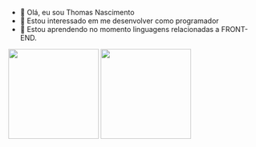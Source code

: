- 👋 Olá, eu sou Thomas Nascimento
- 👀 Estou interessado em me desenvolver como programador
- 🌱 Estou aprendendo no momento linguagens relacionadas a FRONT-END.

<div>
<img height=180em src=https://github-readme-stats.vercel.app/api?username=ThomasNasc&theme=dark&show_icons=true </img>
<img height=180em src=https://github-readme-stats.vercel.app/api/top-langs/?username=ThomasNasc&layout=compact&theme=dark&show_icons=true
 </img>
